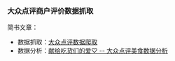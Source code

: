 ### 大众点评商户评价数据抓取
简书文章：
  * 数据抓取：[大众点评数据爬取](http://www.jianshu.com/p/7a146c848388)
  * 数据分析：[献给吃货们的爱♡ -- 大众点评美食数据分析](http://www.jianshu.com/p/594cac3fe917)
